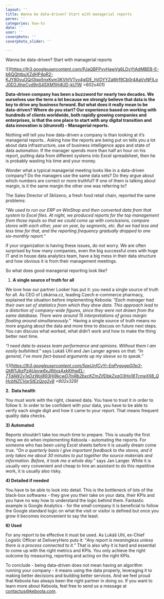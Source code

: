 ```yaml
---
layout: ''
title: Wanna be data-driven? Start with managerial reports
perex: ''
categories: how-to
date: ''
user: ''
coverphoto: ''
coverphoto_slider: ''

---
```

Wanna be data-driven? Start with managerial reports

![](https://lh3.googleusercontent.com/PJaQBFPvvHawVg6LDvYtAdMBEB-E-b6QQhtbuXZdHP4pR2-KJY80yuOQr0lqp5nxKym3KVhfVTyy4glDE_hVDYYZaWrf9Cb0r4AaVvNFILoJ0D2JthpCvd9nS4SXM1IH4UD-kU1W =602x401)

**Data-driven company has been a buzzword for nearly two decades. We ourselves use the term a lot because we strongly believe that data is the key to drive any business forward. But what does it really mean to be data-driven? Where do you start? Our experience based on working with hundreds of clients worldwide, both rapidly growing companies and enterprises, is that the one place to start with any digital transition and data innovation is (drumroll) - Managerial reports.**

Nothing will tell you how data-driven a company is than looking at it’s managerial reports.. Asking how the reports are being put on tells you a lot about data infrastructure, use of business intelligence apps and state of data automation. If the manager spends more than half an hour on his report, putting data from different systems into Excel spreadsheet, then he is probably wasting his time and your money.

Wonder what a typical managerial meeting looks like in a data-driven company? Do the managers use the same data sets? Do they argue about which numbers are correct or more truthful? If one of them is talking about margin, is it the same margin the other one was referring to?

The Sales Director of Sklizeno, a fresh food retail chain, reported the same problems:

“_We used to run our ERP on WinShop and then converted data from that system to Excel files. At night, we produced reports for the top management from those inputs so that we could come up with conclusions, compare stores with each other, year on year, by segments, etc. But we had less and less time for that, and the reporting frequency gradually dropped to one six-monthly report._“

If your organization is having these issues, do not worry. We are often surprised by how many companies, even the big successful ones with huge IT and in house data analytics team, have a big mess in their data structure and how obvious it is from their management meetings.

So what does good managerial reporting look like? 

1. **A single source of truth for all**

We love how our partner Looker has put it: you need a single source of truth for all. As CEO of Lékárna.cz, leading Czech e-commerce pharmacy, explained the situation before implementing Keboola: “_Each manager had their own set of statistics from which they drew data. This approach lead to a distortion of company-wide figures, since they were not drawn from the same database. There were around 15 interpretations of gross margin floating around simultaneously.”_  Having a single source of truth means no more arguing about the data and more time to discuss on future next steps. You can discuss what worked, what didn’t work and how to make the thing better next time.

_“I need data to assess team performance and opinions. Without them I am easily bullshited.”_ says Lukáš Uhl and Jan Langer agrees on that: _“In general, I’ve more fact-based arguments up my sleeve so to speak.”_

_![](https://lh3.googleusercontent.com/5axUnfCvYr-EaPvgugpG0p3-Qt8f1JbzPzAUpvw6xJ6ttxsAxkKthwEL-7TdAW2v1eDzWoI893Hj9kcwD7mRb2bxcKZmZifDbkZxaO3Ho18TcmeXII8_QHcbNZCVarStEzQzg2v8 =602x329)_

**2.  Data health**

You must work with the right, cleaned data. You have to trust it in order to follow it. In order to be confident with your data, you have to be able to verify each single digit and how it came to your report. That means frequent quality data checks. 

  
**3) Automated**

Reports shouldn’t take too much time to prepare. This is usually the first thing we do when implementing Keboola - automating the reports. For someone who has been using Excel sheets before it is usually dream come true. _“On a quarterly basis I give important feedback to the stores, and it only takes me about 30 minutes to put together the source materials and information. Before, it took me a whole day._” says Jan Langer. While it is usually very convenient and cheap to hire an assistant to do this repetitive work, it is usually also risky.

**4) Detailed if needed**

You have to be able to look into detail. This is the bottleneck of lots of the black-box softwares - they give you their take on your data, their KPIs and you have no way how to understand the logic behind them. Fantastic example is Google Analytics - for the small company it is beneficial to follow the Google standard logic on what the visit or visitor is defined but once you grow it becomes inconvenient to say the least.

**6) Used**

For any report to be effective it must be used. As Lukáš Uhl, ex-Chief Logistic Officer at DeliveryHero puts it: “_Any report is meaningless unless there is a process connected to it._” That is also why it is hard and essential to come up with the right metrics and KPIs. You only achieve the right outcome by measuring, reporting and acting on the right KPIs. 

To conclude - being data-driven does not mean having an algorithm running your company - it means using the data properly, leveraging it to making better decisions and building better services. And we feel proud that Keboola has always been the right partner in doing so. If you want to learn more about Keboola, feel free to send us a message at [contactus@keboola.com](mailto:contactus@keboola.com).